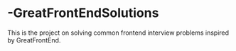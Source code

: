 # -GreatFrontEndSolutions
This is the project on solving common frontend interview problems inspired by GreatFrontEnd.
